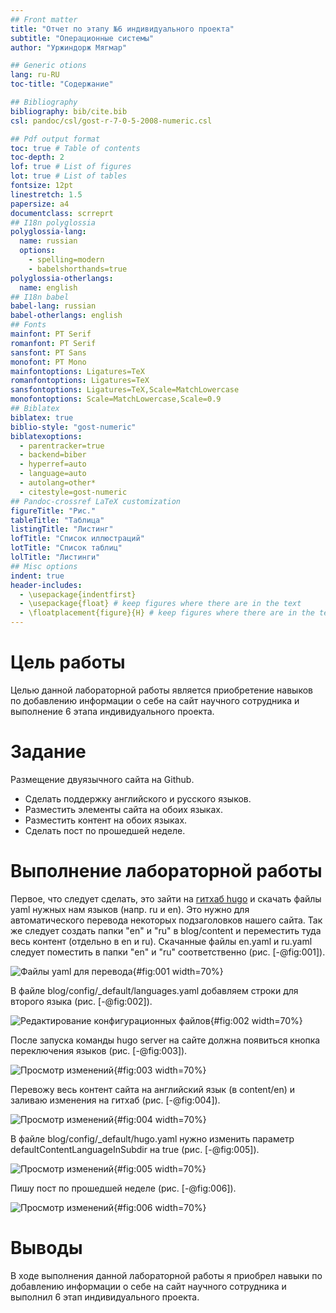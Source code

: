 ```yaml
---
## Front matter
title: "Отчет по этапу №6 индивидуального проекта"
subtitle: "Операционные системы"
author: "Уржиндорж Мягмар"

## Generic otions
lang: ru-RU
toc-title: "Содержание"

## Bibliography
bibliography: bib/cite.bib
csl: pandoc/csl/gost-r-7-0-5-2008-numeric.csl

## Pdf output format
toc: true # Table of contents
toc-depth: 2
lof: true # List of figures
lot: true # List of tables
fontsize: 12pt
linestretch: 1.5
papersize: a4
documentclass: scrreprt
## I18n polyglossia
polyglossia-lang:
  name: russian
  options:
	- spelling=modern
	- babelshorthands=true
polyglossia-otherlangs:
  name: english
## I18n babel
babel-lang: russian
babel-otherlangs: english
## Fonts
mainfont: PT Serif
romanfont: PT Serif
sansfont: PT Sans
monofont: PT Mono
mainfontoptions: Ligatures=TeX
romanfontoptions: Ligatures=TeX
sansfontoptions: Ligatures=TeX,Scale=MatchLowercase
monofontoptions: Scale=MatchLowercase,Scale=0.9
## Biblatex
biblatex: true
biblio-style: "gost-numeric"
biblatexoptions:
  - parentracker=true
  - backend=biber
  - hyperref=auto
  - language=auto
  - autolang=other*
  - citestyle=gost-numeric
## Pandoc-crossref LaTeX customization
figureTitle: "Рис."
tableTitle: "Таблица"
listingTitle: "Листинг"
lofTitle: "Список иллюстраций"
lotTitle: "Список таблиц"
lolTitle: "Листинги"
## Misc options
indent: true
header-includes:
  - \usepackage{indentfirst}
  - \usepackage{float} # keep figures where there are in the text
  - \floatplacement{figure}{H} # keep figures where there are in the text
---
```


# Цель работы

Целью данной лабораторной работы является приобретение навыков по добавлению информации о себе на сайт научного сотрудника и выполнение 6 этапа индивидуального проекта.

# Задание

Размещение двуязычного сайта на Github.

- Сделать поддержку английского и русского языков.
- Разместить элементы сайта на обоих языках.
- Разместить контент на обоих языках.
- Сделать пост по прошедшей неделе.

# Выполнение лабораторной работы

Первое, что следует сделать, это зайти на [гитхаб hugo](https://github.com/HugoBlox/hugo-blox-builder/tree/main/modules/blox-bootstrap/i18n) и скачать файлы yaml нужных нам языков (напр. ru и en). Это нужно для автоматического перевода некоторых подзаголовков нашего сайта. Так же следует создать папки "en" и "ru" в blog/content и переместить туда весь контент (отдельно в en и ru). Скачанные файлы en.yaml и ru.yaml следует поместить в папки "en" и "ru" соответственно (рис. [-@fig:001]).

![Файлы yaml для перевода](image/1.png){#fig:001 width=70%}

В файле blog/config/_default/languages.yaml добавляем строки для второго языка (рис. [-@fig:002]).

![Редактирование конфигурационных файлов](image/2.png){#fig:002 width=70%}

После запуска команды hugo server на сайте должна появиться кнопка переключения языков (рис. [-@fig:003]).

![Просмотр изменений](image/3.png){#fig:003 width=70%}

Перевожу весь контент сайта на английский язык (в content/en) и заливаю изменения на гитхаб (рис. [-@fig:004]).

![Просмотр изменений](image/4.png){#fig:004 width=70%}

В файле blog/config/_default/hugo.yaml нужно изменить параметр defaultContentLanguageInSubdir на true (рис. [-@fig:005]).

![Просмотр изменений](image/5.png){#fig:005 width=70%}

Пишу пост по прошедшей неделе (рис. [-@fig:006]).

![Просмотр изменений](image/6.png){#fig:006 width=70%}

# Выводы

В ходе выполнения данной лабораторной работы я приобрел навыки по добавлению информации о себе на сайт научного сотрудника и выполнил 6 этап индивидуального проекта.


